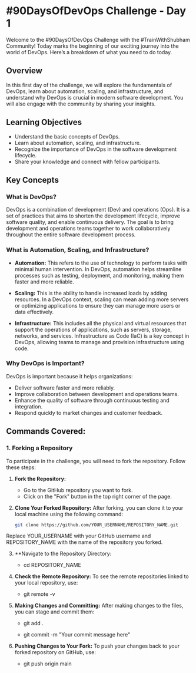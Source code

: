 # #90DaysOfDevOps Challenge - Day 1

Welcome to the #90DaysOfDevOps Challenge with the #TrainWithShubham Community! Today marks the beginning of our exciting journey into the world of DevOps. Here’s a breakdown of what you need to do today.

## Overview
In this first day of the challenge, we will explore the fundamentals of DevOps, learn about automation, scaling, and infrastructure, and understand why DevOps is crucial in modern software development. You will also engage with the community by sharing your insights.

## Learning Objectives
- Understand the basic concepts of DevOps.
- Learn about automation, scaling, and infrastructure.
- Recognize the importance of DevOps in the software development lifecycle.
- Share your knowledge and connect with fellow participants.

## Key Concepts
### What is DevOps?
DevOps is a combination of development (Dev) and operations (Ops). It is a set of practices that aims to shorten the development lifecycle, improve software quality, and enable continuous delivery. The goal is to bring development and operations teams together to work collaboratively throughout the entire software development process.

### What is Automation, Scaling, and Infrastructure?
- **Automation:** This refers to the use of technology to perform tasks with minimal human intervention. In DevOps, automation helps streamline processes such as testing, deployment, and monitoring, making them faster and more reliable.
  
- **Scaling:** This is the ability to handle increased loads by adding resources. In a DevOps context, scaling can mean adding more servers or optimizing applications to ensure they can manage more users or data effectively.

- **Infrastructure:** This includes all the physical and virtual resources that support the operations of applications, such as servers, storage, networks, and services. Infrastructure as Code (IaC) is a key concept in DevOps, allowing teams to manage and provision infrastructure using code.

### Why DevOps is Important?
DevOps is important because it helps organizations:
- Deliver software faster and more reliably.
- Improve collaboration between development and operations teams.
- Enhance the quality of software through continuous testing and integration.
- Respond quickly to market changes and customer feedback.

## Commands Covered:

### 1. Forking a Repository
To participate in the challenge, you will need to fork the repository. Follow these steps:

1. **Fork the Repository:**
   - Go to the GitHub repository you want to fork.
   - Click on the "Fork" button in the top right corner of the page.

2. **Clone Your Forked Repository:**
   After forking, you can clone it to your local machine using the following command:
   ```bash
   git clone https://github.com/YOUR_USERNAME/REPOSITORY_NAME.git

Replace YOUR_USERNAME with your GitHub username and REPOSITORY_NAME with the name of the repository you forked.

3. **Navigate to the Repository Directory:

    - cd REPOSITORY_NAME

4. **Check the Remote Repository:** To see the remote repositories linked to your local repository, use:

    - git remote -v

5. **Making Changes and Committing:** After making changes to the files, you can stage and commit them:

    - git add .
    
    - git commit -m "Your commit message here"

6. **Pushing Changes to Your Fork:** To push your changes back to your forked repository on GitHub, use:

    - git push origin main
   
